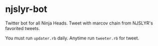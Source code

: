 # njslyr-bot
Twitter bot for all Ninja Heads.
Tweet with marcov chain from NJSLYR's favorited tweets.

You must run `updater.rb` daily.
Anytime run `tweeter.rb` for tweet.
